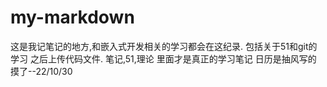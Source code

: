 # my-markdown
这是我记笔记的地方,和嵌入式开发相关的学习都会在这纪录.
包括关于51和git的学习
之后上传代码文件.
笔记,51,理论 里面才是真正的学习笔记
日历是抽风写的
摸了--22/10/30
